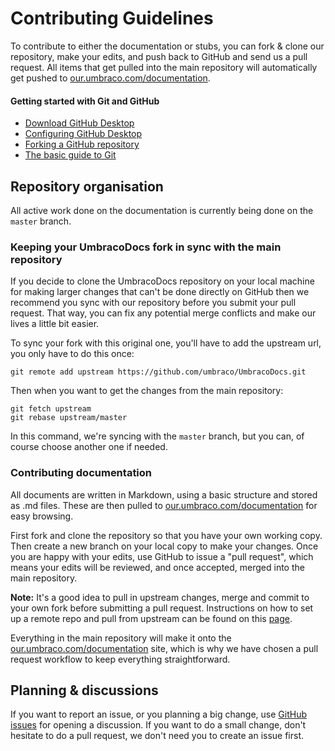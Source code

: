 # Contributing Guidelines
To contribute to either the documentation or stubs, you can fork & clone our repository, make your edits, and push back to GitHub and send us a pull request. All items that get pulled into the main repository will automatically get pushed to [our.umbraco.com/documentation](https://our.umbraco.com/documentation).

#### Getting started with Git and GitHub
 * [Download GitHub Desktop](https://desktop.github.com)
 * [Configuring GitHub Desktop](https://help.github.com/desktop/guides/)
 * [Forking a GitHub repository](https://help.github.com/articles/fork-a-repo/)
 * [The basic guide to Git](https://rogerdudler.github.io/git-guide/)

## Repository organisation
All active work done on the documentation is currently being done on the `master` branch.

### Keeping your UmbracoDocs fork in sync with the main repository
If you decide to clone the UmbracoDocs repository on your local machine for making larger changes that can't be done directly on GitHub then we recommend you sync with our repository before you submit your pull request. That way, you can fix any potential merge conflicts and make our lives a little bit easier.

To sync your fork with this original one, you'll have to add the upstream url, you only have to do this once:

```
git remote add upstream https://github.com/umbraco/UmbracoDocs.git
```

Then when you want to get the changes from the main repository:

```
git fetch upstream
git rebase upstream/master
```

In this command, we're syncing with the `master` branch, but you can, of course choose another one if needed.

### Contributing documentation
All documents are written in Markdown, using a basic structure and stored as .md files.
These are then pulled to [our.umbraco.com/documentation](https://our.umbraco.com/documentation) for easy browsing.

First fork and clone the repository so that you have your own working copy. Then create a new branch on your local copy to make your changes. Once you are happy with your edits, use GitHub to issue a "pull request", which means your edits will be reviewed, and once accepted, merged into the main repository.

**Note:** It's a good idea to pull in upstream changes, merge and commit to your own fork before submitting a pull request. Instructions on how to set up a remote repo and pull from upstream can be found on this [page](https://help.github.com/articles/fork-a-repo).

Everything in the main repository will make it onto the [our.umbraco.com/documentation](https://our.umbraco.com/documentation) site, which is why we have chosen a pull request workflow to keep everything straightforward.

## Planning & discussions
If you want to report an issue, or you planning a big change, use [GitHub issues](https://github.com/umbraco/UmbracoDocs/issues) for opening a discussion. If you want to do a small change, don't hesitate to do a pull request, we don't need you to create an issue first.
